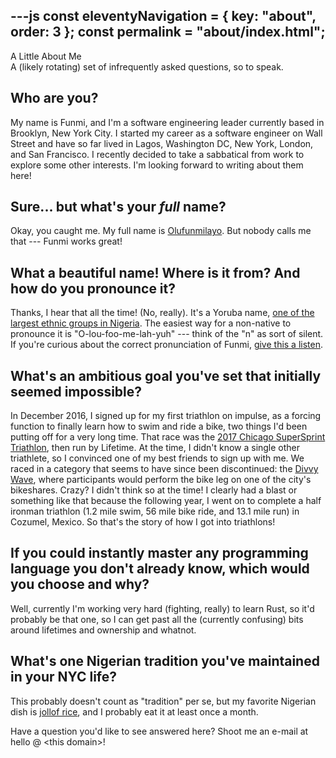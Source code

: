 ---js
const eleventyNavigation = {
  key: "about",
  order: 3
};
const permalink = "about/index.html";
---
<section class="hero">
  <div class="hero-title">A Little About Me</div>
  <div class="hero-subtitle">A (likely rotating) set of infrequently asked questions, so to speak.</div>
</section>

<section class="page-content">

## Who are you?
My name is Funmi, and I'm a software engineering leader currently based in Brooklyn, New York City. I started my career as a software engineer on Wall Street and have so far lived in Lagos, Washington DC, New York, London, and San Francisco. I recently decided to take a sabbatical from work to explore some other interests. I'm looking forward to writing about them here!

## Sure... but what's your _full_ name?
Okay, you caught me. My full name is [Olufunmilayo](https://www.ancestry.com/first-name-meaning/olufunmilayo). But nobody calls me that --- Funmi works great!

## What a beautiful name! Where is it from? And how do you pronounce it?
Thanks, I hear that all the time! (No, really). It's a Yoruba name, [one of the largest ethnic groups in Nigeria](https://en.wikipedia.org/wiki/Yoruba_people). The easiest way for a non-native to pronounce it is "O-lou-foo-me-lah-yuh" --- think of the "n" as sort of silent. If you're curious about the correct pronunciation of Funmi, [give this a listen](https://en.wikipedia.org/wiki/File:Funmi.ogg).

## What's an ambitious goal you've set that initially seemed impossible?
In December 2016, I signed up for my first triathlon on impulse, as a forcing function to finally learn how to swim and ride a bike, two things I'd been putting off for a very long time. That race was the [2017 Chicago SuperSprint Triathlon](https://by.supertri.com/chicago-triathlon/supersprint/), then run by Lifetime. At the time, I didn't know a single other triathlete, so I convinced one of my best friends to sign up with me. We raced in a category that seems to have since been discontinued: the [Divvy Wave](https://www.instagram.com/divvybikes/p/ChkQuOHLJqa/), where participants would perform the bike leg on one of the city's bikeshares. Crazy? I didn't think so at the time! I clearly had a blast or something like that because the following year, I went on to complete a half ironman triathlon (1.2 mile swim, 56 mile bike ride, and 13.1 mile run) in Cozumel, Mexico. So that's the story of how I got into triathlons!

## If you could instantly master any programming language you don't already know, which would you choose and why?
Well, currently I'm working very hard (fighting, really) to learn Rust, so it'd probably be that one, so I can get past all the (currently confusing) bits around lifetimes and ownership and whatnot.

## What's one Nigerian tradition you've maintained in your NYC life?
This probably doesn't count as "tradition" per se, but my favorite Nigerian dish is [jollof rice](https://en.wikipedia.org/wiki/Jollof_rice), and I probably eat it at least once a month.

<!-- TODO: future ifaqs... maybe -->
<!-- ## What's your secret for maintaining creative energy while working on technical projects? -->
<!-- ## What's the most underrated TV show you think everyone in tech should watch? -->
<!-- ## What would your ideal coding retreat location be, and why? -->
<!-- ## What's the most unexpected connection you've made between your technical expertise and your creative interests? -->

</section>

<section class="page-content">
Have a question you'd like to see answered here? Shoot me an e-mail at hello @ &lt;this domain&gt;!
</section>
